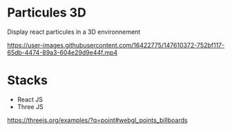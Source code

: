# Particules 3D

Display react particules in a 3D environnement 

https://user-images.githubusercontent.com/16422775/147610372-752bf117-65db-4474-89a3-604e29d9e44f.mp4

# Stacks

- React JS
- Three JS

https://threejs.org/examples/?q=point#webgl_points_billboards
